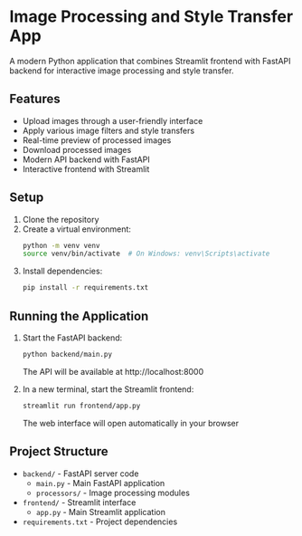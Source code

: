 # Image Processing and Style Transfer App

A modern Python application that combines Streamlit frontend with FastAPI backend for interactive image processing and style transfer.

## Features

- Upload images through a user-friendly interface
- Apply various image filters and style transfers
- Real-time preview of processed images
- Download processed images
- Modern API backend with FastAPI
- Interactive frontend with Streamlit

## Setup

1. Clone the repository
2. Create a virtual environment:
   ```bash
   python -m venv venv
   source venv/bin/activate  # On Windows: venv\Scripts\activate
   ```
3. Install dependencies:
   ```bash
   pip install -r requirements.txt
   ```

## Running the Application

1. Start the FastAPI backend:
   ```bash
   python backend/main.py
   ```
   The API will be available at http://localhost:8000

2. In a new terminal, start the Streamlit frontend:
   ```bash
   streamlit run frontend/app.py
   ```
   The web interface will open automatically in your browser

## Project Structure

- `backend/` - FastAPI server code
  - `main.py` - Main FastAPI application
  - `processors/` - Image processing modules
- `frontend/` - Streamlit interface
  - `app.py` - Main Streamlit application
- `requirements.txt` - Project dependencies
